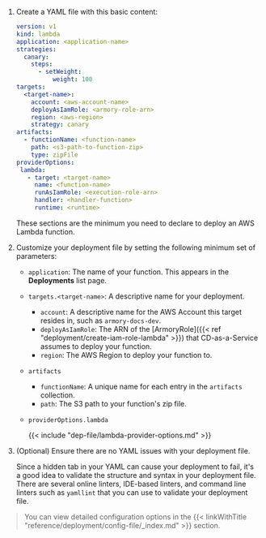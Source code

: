 1. Create a YAML file with this basic content:

   ```yaml
   version: v1
   kind: lambda
   application: <application-name>
   strategies:
     canary:
       steps:
         - setWeight:
             weight: 100
   targets:
     <target-name>:
       account: <aws-account-name>
       deployAsIamRole: <armory-role-arn>
       region: <aws-region>
       strategy: canary
   artifacts:
     - functionName: <function-name>
       path: <s3-path-to-function-zip>
       type: zipFile
   providerOptions:
    lambda:
      - target: <target-name>
        name: <function-name>   
        runAsIamRole: <execution-role-arn>
        handler: <handler-function>
        runtime: <runtime>
   ```

   These sections are the minimum you need to declare to deploy an AWS Lambda function.

1. Customize your deployment file by setting the following minimum set of parameters:

   - `application`: The name of your function. This appears in the **Deployments** list page.
   - `targets.<target-name>`: A descriptive name for your deployment. 

      * `account`: A descriptive name for the AWS Account this target resides in, such as `armory-docs-dev`.
      * `deployAsIamRole`: The ARN of the [ArmoryRole]({{< ref "deployment/create-iam-role-lambda" >}}) that CD-as-a-Service assumes to deploy your function.
      * `region`: The AWS Region to deploy your function to.
  
   * `artifacts`

      * `functionName`: A unique name for each entry in the `artifacts` collection.
      * `path`: The S3 path to your function's zip file.

   * `providerOptions.lambda`

      {{< include "dep-file/lambda-provider-options.md" >}}

1. (Optional) Ensure there are no YAML issues with your deployment file.

   Since a hidden tab in your YAML can cause your deployment to fail, it's a good idea to validate the structure and syntax in your deployment file. There are several online linters, IDE-based linters, and command line linters such as `yamllint` that you can use to validate your deployment file.

> You can view detailed configuration options in the {{< linkWithTitle "reference/deployment/config-file/_index.md" >}} section.
